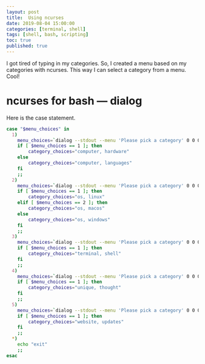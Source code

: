```yaml
---
layout: post
title:  Using ncurses
date: 2019-08-04 15:00:00
categories: [terminal, shell]
tags: [shell, bash, scripting]
toc: true
published: true
---
```


I got tired of typing in my categories. So, I created a menu based on my categories with ncurses. This way I can select a category from a menu. Cool!

<!--more-->

# ncurses for bash — dialog

Here is the case statement.


```sh
case "$menu_choices" in
  1)
    menu_choices=`dialog --stdout --menu 'Please pick a category' 0 0 0 1 hardware 2 languages`
    if [ $menu_choices == 1 ]; then
        category_choices="computer, hardware"
    else
        category_choices="computer, languages"
    fi
    ;;
  2)
    menu_choices=`dialog --stdout --menu 'Please pick a category' 0 0 0 1 linux 2 macos 3 windows`
    if [ $menu_choices == 1 ]; then
        category_choices="os, linux"
    elif [ $menu_choices == 2 ]; then
        category_choices="os, macos"
    else
        category_choices="os, windows"
    fi
    ;;
  3)
    menu_choices=`dialog --stdout --menu 'Please pick a category' 0 0 0 1 shell`
    if [ $menu_choices == 1 ]; then
        category_choices="terminal, shell"
    fi
    ;;
  4)
    menu_choices=`dialog --stdout --menu 'Please pick a category' 0 0 0 1 thought`
    if [ $menu_choices == 1 ]; then
        category_choices="unique, thought"
    fi
    ;;
  5)
    menu_choices=`dialog --stdout --menu 'Please pick a category' 0 0 0 1 updates`
    if [ $menu_choices == 1 ]; then
        category_choices="website, updates"
    fi
    ;;
  *)
    echo "exit"
    ;;
esac

```

